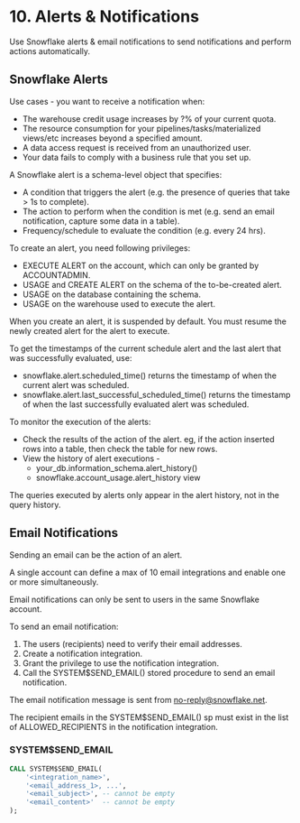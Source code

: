 # 10. Alerts & Notifications
Use Snowflake alerts & email notifications to send notifications and perform actions automatically.

## Snowflake Alerts
Use cases - you want to receive a notification when:
- The warehouse credit usage increases by ?% of your current quota.
- The resource consumption for your pipelines/tasks/materialized views/etc increases beyond a specified amount.
- A data access request is received from an unauthorized user.
- Your data fails to comply with a business rule that you set up.

A Snowflake alert is a schema-level object that specifies:
- A condition that triggers the alert (e.g. the presence of queries that take > 1s to complete).
- The action to perform when the condition is met (e.g. send an email notification, capture some data in a table).
- Frequency/schedule to evaluate the condition (e.g. every 24 hrs).

To create an alert, you need following privileges: 
- EXECUTE ALERT on the account, which can only be granted by ACCOUNTADMIN.
- USAGE and CREATE ALERT on the schema of the to-be-created alert.
- USAGE on the database containing the schema.
- USAGE on the warehouse used to execute the alert.

When you create an alert, it is suspended by default. You must resume the newly created alert for the alert to execute.

To get the timestamps of the current schedule alert and the last alert that was successfully evaluated, use:
- snowflake.alert.scheduled_time() returns the timestamp of when the current alert was scheduled.
- snowflake.alert.last_successful_scheduled_time() returns the timestamp of when the last successfully evaluated alert was scheduled.


To monitor the execution of the alerts:
- Check the results of the action of the alert. eg, if the action inserted rows into a table, then check the table for new rows.
- View the history of alert executions -
  - your_db.information_schema.alert_history()
  - snowflake.account_usage.alert_history view 

The queries executed by alerts only appear in the alert history, not in the query history. 

## Email Notifications
Sending an email can be the action of an alert. 

A single account can define a max of 10 email integrations and enable one or more simultaneously.

Email notifications can only be sent to users in the same Snowflake account.

To send an email notification:
1. The users (recipients) need to verify their email addresses.
2. Create a notification integration.
3. Grant the privilege to use the notification integration.
4. Call the SYSTEM$SEND_EMAIL() stored procedure to send an email notification.

The email notification message is sent from no-reply@snowflake.net.

The recipient emails in the SYSTEM$SEND_EMAIL() sp must exist in the list of ALLOWED_RECIPIENTS in the notification integration. 

### SYSTEM$SEND_EMAIL
```sql
CALL SYSTEM$SEND_EMAIL(
    '<integration_name>',
    '<email_address_1>, ...',
    '<email_subject>', -- cannot be empty
    '<email_content>'  -- cannot be empty
);
```
